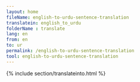 ```yaml
---
layout: home
fileName: english-to-urdu-sentence-translation
translatein: english_to_urdu
folderName : translate
lang: en
from: en
to: ur
permalink: /english-to-urdu-sentence-translation
tool: english-to-urdu-sentence-translation
---
```

{% include section/translateinto.html %}